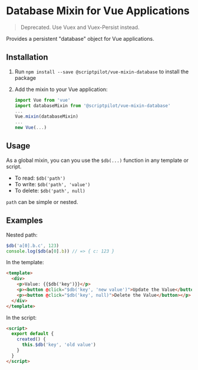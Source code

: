 # Database Mixin for Vue Applications

> Deprecated. Use Vuex and Vuex-Persist instead.

Provides a persistent "database" object for Vue applications.

## Installation

1. Run `npm install --save @scriptpilot/vue-mixin-database` to install the package
2. Add the mixin to your Vue application:

   ```js
   import Vue from 'vue'
   import databaseMixin from '@scriptpilot/vue-mixin-database'
   ...
   Vue.mixin(databaseMixin)
   ...
   new Vue(...)
   ```

## Usage

As a global mixin, you can you use the `$db(...)` function in any template or script.

- To read: `$db('path')`
- To write: `$db('path', 'value')`
- To delete: `$db('path', null)`

`path` can be simple or nested.

## Examples

Nested path:

```js
$db('a[0].b.c', 123)
console.log($db(a[0].b)) // => { c: 123 }
```

In the template:

```html
<template>
  <div>
    <p>Value: {{$db('key')}}</p>
    <p><button @click="$db('key', 'new value')">Update the Value</button></p>
    <p><button @click="$db('key', null)">Delete the Value</button></p>
  </div>
</template>
```

In the script:

```html
<script>
  export default {
    created() {
      this.$db('key', 'old value')
    }
  }
</script>
```
